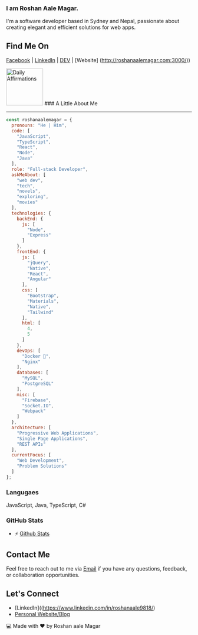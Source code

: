 ### I am Roshan Aale Magar.

I'm a software developer based in Sydney and Nepal, passionate about creating elegant and efficient solutions for web apps.

## Find Me On
[Facebook](https://www.facebook.com/profile.php?id=100004829232922) | [LinkedIn](https://www.linkedin.com/in/roshanaale9818/) | [DEV](https://dev.to/roshanaale9818) | [Website] (http://roshanaalemagar.com:3000/))

<img src="https://media.giphy.com/media/ifljlMklkBknYdf2Sd/giphy.gif" alt="Daily Affirmations" width="100" height="auto"/>
### A Little About Me

---
```javascript
const roshanaalemagar = {
  pronouns: "He | Him",
  code: [
    "JavaScript",
    "TypeScript",
    "React",
    "Node",
    "Java"
  ],
  role: "Full-stack Developer",
  askMeAbout: [
    "web dev",
    "tech",
    "novels",
    "exploring",
    "movies"
  ],
  technologies: {
    backEnd: {
      js: [
        "Node",
        "Express"
      ]
    },
    frontEnd: {
      js: [
        "jQuery",
        "Native",
        "React",
        "Angular"
      ],
      css: [
        "Bootstrap",
        "Materials",
        "Native",
        "Tailwind"
      ],
      html: [
        4,
        5
      ]
    },
    devOps: [
      "Docker 🐳",
      "Nginx"
    ],
    databases: [
      "MySQL",
      "PostgreSQL"
    ],
    misc: [
      "Firebase",
      "Socket.IO",
      "Webpack"
    ]
  },
  architecture: [
    "Progressive Web Applications",
    "Single Page Applications",
    "REST APIs"
  ],
  currentFocus: [
    "Web Development",
    "Problem Solutions"
  ]
};
```
### Langugaes
JavaScript, Java, TypeScript, C#


### GitHub Stats
- ⚡ [Github Stats](https://github-readme-stats.vercel.app/api?username=roshanaale9818&show_icons=true)

## Contact Me
Feel free to reach out to me via [Email](mailto:roshanaale54@gmail.com) if you have any questions, feedback, or collaboration opportunities.

## Let's Connect
- [LinkedIn]((https://www.linkedin.com/in/roshanaale9818/)
- [Personal Website/Blog](http://roshanaalemagar.com:3000/)

💻 Made with ❤️ by Roshan aale Magar


<!--
**roshanaale9818/roshanaale9818** is a ✨ _special_ ✨ repository because its `README.md` (this file) appears on your GitHub profile.

Here are some ideas to get you started:

- 🔭 I’m currently working on ...
- 🌱 I’m currently learning ...
- 👯 I’m looking to collaborate on ...
- 🤔 I’m looking for help with ...
- 💬 Ask me about ...
- 📫 How to reach me: ...
- 😄 Pronouns: ...
- ⚡ Fun fact: ...
-->
